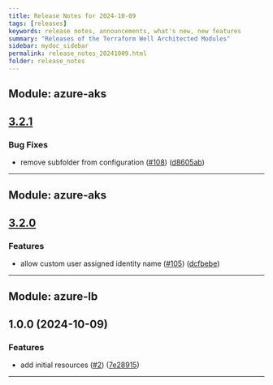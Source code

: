 ```yaml
---
title: Release Notes for 2024-10-09
tags: [releases]
keywords: release notes, announcements, what's new, new features
summary: "Releases of the Terraform Well Architected Modules"
sidebar: mydoc_sidebar
permalink: release_notes_20241009.html
folder: release_notes
---
```


## Module: azure-aks
## [3.2.1](https://github.com/CloudNationHQ/terraform-azure-aks/releases/tag/v3.2.1)


### Bug Fixes

* remove subfolder from configuration ([#108](https://github.com/CloudNationHQ/terraform-azure-aks/issues/108)) ([d8605ab](https://github.com/CloudNationHQ/terraform-azure-aks/commit/d8605ab76c2bd90411291d3c86f41da7109ed2ef))

---

## Module: azure-aks
## [3.2.0](https://github.com/CloudNationHQ/terraform-azure-aks/releases/tag/v3.2.0)


### Features

* allow custom user assigned identity name ([#105](https://github.com/CloudNationHQ/terraform-azure-aks/issues/105)) ([dcfbebe](https://github.com/CloudNationHQ/terraform-azure-aks/commit/dcfbebee63578d934beecd8e80b828954618aa70))

---

## Module: azure-lb
## 1.0.0 (2024-10-09)


### Features

* add initial resources ([#2](https://github.com/CloudNationHQ/terraform-azure-lb/releases/tag/v1.0.0)) ([7e28915](https://github.com/CloudNationHQ/terraform-azure-lb/commit/7e28915dba90a0af36b5873f1ca25d6e2e8e7cc6))

---

